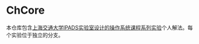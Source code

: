 # ChCore

本仓库包含[上海交通大学IPADS实验室设计的操作系统课程系列实验](https://github.com/SJTU-IPADS/OS-Course-Lab)个人解法。每个实验位于独立的分支。